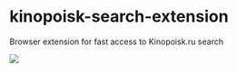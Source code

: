 # kinopoisk-search-extension
Browser extension for fast access to Kinopoisk.ru search

[<img src="https://developer.chrome.com/webstore/images/ChromeWebStore_Badge_v2_206x58.png">](https://github.com/pr3sto/kinopoisk-search-extension)
